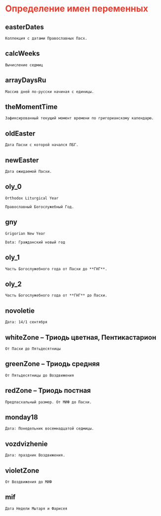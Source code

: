 # <span style="color: #e34234;">Определение имен переменных


## easterDates

    Коллекция с датами Православных Пасх.

## calcWeeks

    Вычисление седмиц

## arrayDaysRu

	Массив дней по-русски начиная с единицы.

## theMomentTime

    Зафиксированный текущий момент времени по григорианскому календарю.

## oldEaster

    Дата Пасхи с которой начался ПБГ.

## newEaster

    Дата ожидаемой Пасхи.

## oly_0

`Orthodox Liturgical Year`

    Православный Богослужебный Год.

## gny

`Grigorian New Year`

    Data: Гражданский новый год

## oly_1

    Часть Богослужебного года от Пасхи до **ГНГ**.

## oly_2

    Часть Богослужебного года от **ГНГ** до Пасхи.

## novoletie

    Дата: 14/1 сентября

## whiteZone – Триодь цветная, Пентикастарион

    От Пасхи до Пятьдесятницы

## greenZone – Триодь средняя

    От Пятьдесятницы до Воздвижения

## redZone – Триодь постная

    Предпасхальный размер. От МИФ до Пасхи.

## monday18

    Дата: Понедельник восемнадцатой седмицы.

## vozdvizhenie

    Дата: праздник Воздвижения.

## violetZone

    От Воздвижения до МИФ

## mif

    Дата Недели Мытаря и Фарисея
